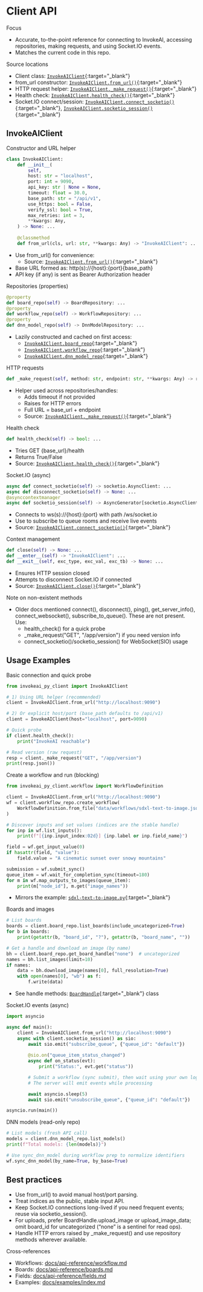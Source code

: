 # Client API

Focus
- Accurate, to-the-point reference for connecting to InvokeAI, accessing repositories, making requests, and using Socket.IO events.
- Matches the current code in this repo.

Source locations
- Client class: [`InvokeAIClient`](https://github.com/CodeGandee/invokeai-py-client/blob/main/src/invokeai_py_client/client.py#L33){:target="_blank"}
- from_url constructor: [`InvokeAIClient.from_url()`](https://github.com/CodeGandee/invokeai-py-client/blob/main/src/invokeai_py_client/client.py#L142){:target="_blank"}
- HTTP request helper: [`InvokeAIClient._make_request()`](https://github.com/CodeGandee/invokeai-py-client/blob/main/src/invokeai_py_client/client.py#L525){:target="_blank"}
- Health check: [`InvokeAIClient.health_check()`](https://github.com/CodeGandee/invokeai-py-client/blob/main/src/invokeai_py_client/client.py#L412){:target="_blank"}
- Socket.IO connect/session: [`InvokeAIClient.connect_socketio()`](https://github.com/CodeGandee/invokeai-py-client/blob/main/src/invokeai_py_client/client.py#L428){:target="_blank"}, [`InvokeAIClient.socketio_session()`](https://github.com/CodeGandee/invokeai-py-client/blob/main/src/invokeai_py_client/client.py#L470){:target="_blank"}

## InvokeAIClient

Constructor and URL helper
```python
class InvokeAIClient:
    def __init__(
        self,
        host: str = "localhost",
        port: int = 9090,
        api_key: str | None = None,
        timeout: float = 30.0,
        base_path: str = "/api/v1",
        use_https: bool = False,
        verify_ssl: bool = True,
        max_retries: int = 3,
        **kwargs: Any,
    ) -> None: ...
    
    @classmethod
    def from_url(cls, url: str, **kwargs: Any) -> "InvokeAIClient": ...
```

- Use from_url() for convenience:
  - Source: [`InvokeAIClient.from_url()`](https://github.com/CodeGandee/invokeai-py-client/blob/main/src/invokeai_py_client/client.py#L142){:target="_blank"}
- Base URL formed as: http(s)://{host}:{port}{base_path}
- API key (if any) is sent as Bearer Authorization header

Repositories (properties)
```python
@property
def board_repo(self) -> BoardRepository: ...
@property
def workflow_repo(self) -> WorkflowRepository: ...
@property
def dnn_model_repo(self) -> DnnModelRepository: ...
```
- Lazily constructed and cached on first access:
  - [`InvokeAIClient.board_repo`](https://github.com/CodeGandee/invokeai-py-client/blob/main/src/invokeai_py_client/client.py#L215){:target="_blank"}
  - [`InvokeAIClient.workflow_repo`](https://github.com/CodeGandee/invokeai-py-client/blob/main/src/invokeai_py_client/client.py#L251){:target="_blank"}
  - [`InvokeAIClient.dnn_model_repo`](https://github.com/CodeGandee/invokeai-py-client/blob/main/src/invokeai_py_client/client.py#L281){:target="_blank"}

HTTP requests
```python
def _make_request(self, method: str, endpoint: str, **kwargs: Any) -> requests.Response: ...
```
- Helper used across repositories/handles:
  - Adds timeout if not provided
  - Raises for HTTP errors
  - Full URL = base_url + endpoint
  - Source: [`InvokeAIClient._make_request()`](https://github.com/CodeGandee/invokeai-py-client/blob/main/src/invokeai_py_client/client.py#L525){:target="_blank"}

Health check
```python
def health_check(self) -> bool: ...
```
- Tries GET {base_url}/health
- Returns True/False
- Source: [`InvokeAIClient.health_check()`](https://github.com/CodeGandee/invokeai-py-client/blob/main/src/invokeai_py_client/client.py#L412){:target="_blank"}

Socket.IO (async)
```python
async def connect_socketio(self) -> socketio.AsyncClient: ...
async def disconnect_socketio(self) -> None: ...
@asynccontextmanager
async def socketio_session(self) -> AsyncGenerator[socketio.AsyncClient, None]: ...
```
- Connects to ws(s)://{host}:{port} with path /ws/socket.io
- Use to subscribe to queue rooms and receive live events
- Source: [`InvokeAIClient.connect_socketio()`](https://github.com/CodeGandee/invokeai-py-client/blob/main/src/invokeai_py_client/client.py#L428){:target="_blank"}

Context management
```python
def close(self) -> None: ...
def __enter__(self) -> "InvokeAIClient": ...
def __exit__(self, exc_type, exc_val, exc_tb) -> None: ...
```
- Ensures HTTP session closed
- Attempts to disconnect Socket.IO if connected
- Source: [`InvokeAIClient.close()`](https://github.com/CodeGandee/invokeai-py-client/blob/main/src/invokeai_py_client/client.py#L493){:target="_blank"}

Note on non-existent methods
- Older docs mentioned connect(), disconnect(), ping(), get_server_info(), connect_websocket(), subscribe_to_queue(). These are not present. Use:
  - health_check() for a quick probe
  - _make_request("GET", "/app/version") if you need version info
  - connect_socketio()/socketio_session() for WebSocket(SIO) usage

## Usage Examples

Basic connection and quick probe
```python
from invokeai_py_client import InvokeAIClient

# 1) Using URL helper (recommended)
client = InvokeAIClient.from_url("http://localhost:9090")

# 2) Or explicit host/port (base_path defaults to /api/v1)
client = InvokeAIClient(host="localhost", port=9090)

# Quick probe
if client.health_check():
    print("InvokeAI reachable")

# Read version (raw request)
resp = client._make_request("GET", "/app/version")
print(resp.json())
```

Create a workflow and run (blocking)
```python
from invokeai_py_client.workflow import WorkflowDefinition

client = InvokeAIClient.from_url("http://localhost:9090")
wf = client.workflow_repo.create_workflow(
    WorkflowDefinition.from_file("data/workflows/sdxl-text-to-image.json")
)

# Discover inputs and set values (indices are the stable handle)
for inp in wf.list_inputs():
    print(f"[{inp.input_index:02d}] {inp.label or inp.field_name}")

field = wf.get_input_value(0)
if hasattr(field, "value"):
    field.value = "A cinematic sunset over snowy mountains"

submission = wf.submit_sync()
queue_item = wf.wait_for_completion_sync(timeout=180)
for m in wf.map_outputs_to_images(queue_item):
    print(m["node_id"], m.get("image_names"))
```
- Mirrors the example: [`sdxl-text-to-image.py`](https://github.com/CodeGandee/invokeai-py-client/blob/main/examples/pipelines/sdxl-text-to-image.py){:target="_blank"}

Boards and images
```python
# List boards
boards = client.board_repo.list_boards(include_uncategorized=True)
for b in boards:
    print(getattr(b, "board_id", "?"), getattr(b, "board_name", ""))

# Get a handle and download an image (by name)
bh = client.board_repo.get_board_handle("none")  # uncategorized
names = bh.list_images(limit=10)
if names:
    data = bh.download_image(names[0], full_resolution=True)
    with open(names[0], "wb") as f:
        f.write(data)
```
- See handle methods: [`BoardHandle`](https://github.com/CodeGandee/invokeai-py-client/blob/main/src/invokeai_py_client/board/board_handle.py#L23){:target="_blank"} class

Socket.IO events (async)
```python
import asyncio

async def main():
    client = InvokeAIClient.from_url("http://localhost:9090")
    async with client.socketio_session() as sio:
        await sio.emit("subscribe_queue", {"queue_id": "default"})
        
        @sio.on("queue_item_status_changed")
        async def on_status(evt):
            print("Status:", evt.get("status"))

        # Submit a workflow (sync submit), then wait using your own logic
        # The server will emit events while processing

        await asyncio.sleep(5)
        await sio.emit("unsubscribe_queue", {"queue_id": "default"})

asyncio.run(main())
```

DNN models (read-only repo)
```python
# List models (fresh API call)
models = client.dnn_model_repo.list_models()
print(f"Total models: {len(models)}")

# Use sync_dnn_model during workflow prep to normalize identifiers
wf.sync_dnn_model(by_name=True, by_base=True)
```

## Best practices
- Use from_url() to avoid manual host/port parsing.
- Treat indices as the public, stable input API.
- Keep Socket.IO connections long-lived if you need frequent events; reuse via socketio_session().
- For uploads, prefer BoardHandle.upload_image or upload_image_data; omit board_id for uncategorized (“none” is a sentinel for read ops).
- Handle HTTP errors raised by _make_request() and use repository methods wherever available.

Cross-references
- Workflows: [docs/api-reference/workflow.md](workflow.md)
- Boards: [docs/api-reference/boards.md](boards.md)
- Fields: [docs/api-reference/fields.md](fields.md)
- Examples: [docs/examples/index.md](../examples/index.md)